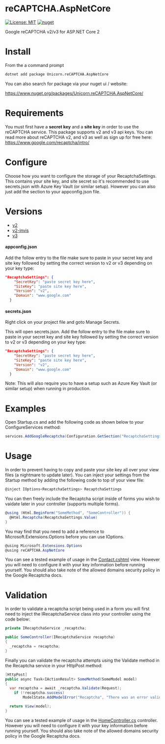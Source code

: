 # reCAPTCHA.AspNetCore
[![License: MIT](https://img.shields.io/badge/License-MIT-yellow.svg)](https://opensource.org/licenses/MIT) [![nuget](https://img.shields.io/nuget/v/Unicorn.reCAPTCHA.AspNetCore.svg)](https://www.nuget.org/packages/Unicorn.reCAPTCHA.AspNetCore/)

Google reCAPTCHA v2/v3 for ASP.NET Core 2

# Install

From the a command prompt
```bash
dotnet add package Unicorn.reCAPTCHA.AspNetCore
```

You can also search for package via your nuget ui / website:

https://www.nuget.org/packages/Unicorn.reCAPTCHA.AspNetCore/

# Requirements
You must first have a **secret key** and a **site key** in order to use the reCAPTCHA service. This package supports v2 and v3 api keys. You can read more about reCAPTCHA v2, and v3 as well as sign up for free here: https://www.google.com/recaptcha/intro/

# Configure

Choose how you want to configure the storage of your RecaptchaSettings. This contains your site key, and site secret so it's recommended to use secrets.json with Azure Key Vault (or similar setup). However you can also just add the section to your appconfig.json file.

# Versions

- [v2](https://developers.google.com/recaptcha/docs/display)
- [v2-invis](https://developers.google.com/recaptcha/docs/invisible)
- [v3](https://developers.google.com/recaptcha/docs/v3)

#### appconfig.json

Add the follow entry to the file make sure to paste in your secret key and site key followed by setting the correct version to v2 or v3 depending on your key type:
```json
"RecaptchaSettings": {
    "SecretKey": "paste secret key here",
    "SiteKey": "paste site key here",
    "Version": "v2",
	"Domain": "www.google.com"
  } 
```

#### secrets.json
Right click on your project file and goto Manage Secrets.

This will open secrets.json. Add the follow entry to the file make sure to paste in your secret key and site key followed by setting the correct version to v2 or v3 depending on your key type:
```json
"RecaptchaSettings": {
    "SecretKey": "paste secret key here",
    "SiteKey": "paste site key here",
    "Version": "v2",
	"Domain": "www.google.com"
  } 
```

Note: This will also require you to have a setup such as Azure Key Vault (or similar setup) when running in production.

# Examples

Open Startup.cs and add the following code as shown below to your ConfigureServices method:

```csharp
services.AddGoogleRecaptcha(Configuration.GetSection("RecaptchaSettings"));
```

# Usage

In order to prevent having to copy and paste your site key all over your view files (a nightmare to update later). You can inject your settings from the Startup method by adding the following code to top of your view file:

```csharp
@inject IOptions<RecaptchaSettings> RecaptchaSettings
```

You can then freely include the Recaptcha script inside of forms you wish to vaidate later in your controller (supports multiple forms).
```csharp
@using (Html.BeginForm("SomeMethod", "SomeController")) {
  @Html.Recaptcha(RecaptchaSettings.Value)
}
```

You may find that you need to add a reference to Microsoft.Extensions.Options before you can use IOptions.

```csharp
@using Microsoft.Extensions.Options
@using reCAPTCHA.AspNetCore
```

You can see a tested example of usage in the [Contact.cshtml](https://github.com/TimothyMeadows/reCAPTCHA.AspNetCore/blob/master/reCAPTCHA.AspNetCore.Example/Views/Home/Contact.cshtml) view. However you will need to configure it with your key information before running yourself. You should also take note of the allowed domains security policy in the Google Recaptcha docs.

# Validation

In order to validate a recaptcha script being used in a form you will first need to inject the IRecaptchaService class into your controller using the code below:

```csharp
private IRecaptchaService _recaptcha;

public SomeController(IRecaptchaService recaptcha)
{
  _recaptcha = recaptcha;
}
```

Finally you can validate the recaptcha attempts using the Validate method in the Recaptcha service in your HttpPost method:

```csharp
[HttpPost]
public async Task<IActionResult> SomeMethod(SomeModel model)
{
  var recaptcha = await _recaptcha.Validate(Request);
    if (!recaptcha.success)
        ModelState.AddModelError("Recaptcha", "There was an error validating recatpcha. Please try again!");

  return View(model);
}
```

You can see a tested example of usage in the [HomeController.cs](https://github.com/TimothyMeadows/reCAPTCHA.AspNetCore/blob/master/reCAPTCHA.AspNetCore.Example/Controllers/HomeController.cs) controller. However you will need to configure it with your key information before running yourself. You should also take note of the allowed domains security policy in the Google Recaptcha docs.